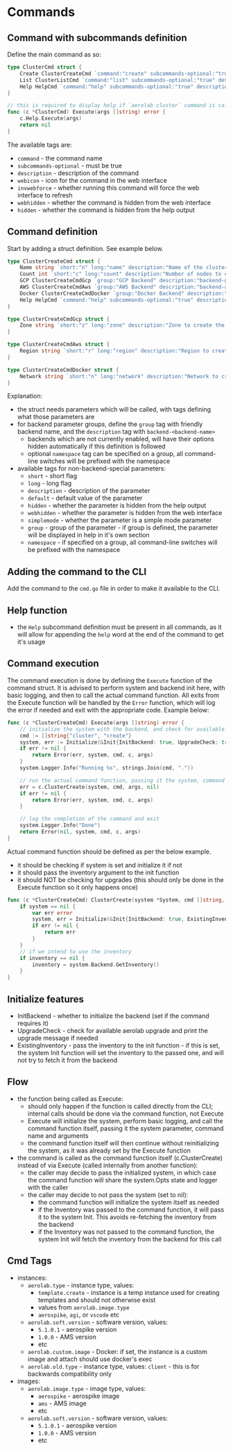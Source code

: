 # Commands

## Command with subcommands definition

Define the main command as so:
```go
type ClusterCmd struct {
    Create ClusterCreateCmd `command:"create" subcommands-optional:"true" description:"Create a cluster"`
    List ClusterListCmd `command:"list" subcommands-optional:"true" description:"List clusters"`
	Help HelpCmd `command:"help" subcommands-optional:"true" description:"Print help"`
}

// this is required to display help if `aerolab cluster` command is called without any subcommands
func (c *ClusterCmd) Execute(args []string) error {
	c.Help.Execute(args)
	return nil
}
```

The available tags are:
* `command` - the command name
* `subcommands-optional` - must be true
* `description` - description of the command
* `webicon` - icon for the command in the web interface
* `invwebforce` - whether running this command will force the web interface to refresh
* `webhidden` - whether the command is hidden from the web interface
* `hidden` - whether the command is hidden from the help output

## Command definition

Start by adding a struct definition. See example below.

```go
type ClusterCreateCmd struct {
    Name string `short:"n" long:"name" description:"Name of the cluster" default:"mydc"`
    Count int `short:"c" long:"count" description:"Number of nodes to create" default:"1"`
    GCP ClusterCreateCmdGcp `group:"GCP Backend" description:"backend-gcp"`
    AWS ClusterCreateCmdAws `group:"AWS Backend" description:"backend-aws"`
    Docker ClusterCreateCmdDocker `group:"Docker Backend" description:"backend-docker"`
	Help HelpCmd `command:"help" subcommands-optional:"true" description:"Print help"`
}

type ClusterCreateCmdGcp struct {
    Zone string `short:"z" long:"zone" description:"Zone to create the cluster in" default:"us-central1-a"`
}

type ClusterCreateCmdAws struct {
    Region string `short:"r" long:"region" description:"Region to create the cluster in" default:"us-east-1"`
}

type ClusterCreateCmdDocker struct {
    Network string `short:"n" long:"network" description:"Network to create the cluster in" default:"default"`
}
```

Explanation:
* the struct needs parameters which will be called, with tags defining what those parameters are
* for backend parameter groups, define the `group` tag with friendly backend name, and the `description` tag with `backend-<backend-name>`
  * backends which are not currently enabled, will have their options hidden automatically if this definition is followed
  * optional `namespace` tag can be specified on a group, all command-line switches will be prefixed with the namespace
* available tags for non-backend-special parameters:
  * `short` - short flag
  * `long` - long flag
  * `description` - description of the parameter
  * `default` - default value of the parameter
  * `hidden` - whether the parameter is hidden from the help output
  * `webhidden` - whether the parameter is hidden from the web interface
  * `simplemode` - whether the parameter is a simple mode parameter
  * `group` - group of the parameter - if group is defined, the parameter will be displayed in help in it's own section
  * `namespace` - if specified on a group, all command-line switches will be prefixed with the namespace

## Adding the command to the CLI

Add the command to the `cmd.go` file in order to make it available to the CLI.

## Help function

* the `Help` subcommand definition must be present in all commands, as it will allow for appending the `help` word at the end of the command to get it's usage

## Command execution

The command execution is done by defining the `Execute` function of the command struct. It is advised to perform system and backend init here, with basic logging, and then to call the actual command function. All exits from the Execute function will be handled by the `Error` function, which will log the error if needed and exit with the appropriate code. Example below:

```go
func (c *ClusterCreateCmd) Execute(args []string) error {
    // initialize the system with the backend, and check for available aerolab upgrade
	cmd := []string{"cluster", "create"}
	system, err := Initialize(&Init{InitBackend: true, UpgradeCheck: true}, cmd, c, args...)
	if err != nil {
		return Error(err, system, cmd, c, args)
	}
	system.Logger.Info("Running %s", strings.Join(cmd, "."))

    // run the actual command function, passing it the system, command name and arguments
	err = c.ClusterCreate(system, cmd, args, nil)
	if err != nil {
		return Error(err, system, cmd, c, args)
	}

    // log the completion of the command and exit
	system.Logger.Info("Done")
	return Error(nil, system, cmd, c, args)
}
```

Actual command function should be defined as per the below example.
* it should be checking if system is set and initialize it if not
* it should pass the inventory argument to the init function
* it should NOT be checking for upgrades (this should only be done in the Execute function so it only happens once)

```go
func (c *ClusterCreateCmd) ClusterCreate(system *System, cmd []string, args []string, inventory *backends.Inventory) error {
    if system == nil {
        var err error
        system, err = Initialize(&Init{InitBackend: true, ExistingInventory: inventory}, cmd, c, args...)
        if err != nil {
            return err
        }
    }
    // if we intend to use the inventory
    if inventory == nil {
        inventory = system.Backend.GetInventory()
    }
}
```

## Initialize features

* InitBackend - whether to initialize the backend (set if the command requires it)
* UpgradeCheck - check for available aerolab upgrade and print the upgrade message if needed
* ExistingInventory - pass the inventory to the init function - if this is set, the system Init function will set the inventory to the passed one, and will not try to fetch it from the backend

## Flow

* the function being called as Execute:
  * should only happen if the function is called directly from the CLI; internal calls should be done via the command function, not Execute
  * Execute will initialize the system, perform basic logging, and call the command function itself, passing it the system parameter, command name and arguments
  * the command function itself will then continue without reinitializing the system, as it was already set by the Execute function
* the command is called as the command function itself (c.ClusterCreate) instead of via Execute (called internally from another function):
  * the caller may decide to pass the initialized system, in which case the command function will share the system.Opts state and logger with the caller
  * the caller may decide to not pass the system (set to nil):
    * the command function will initialize the system itself as needed
    * if the Inventory was passed to the command function, it will pass it to the system Init. This avoids re-fetching the inventory from the backend
    * if the Inventory was not passed to the command function, the system Init will fetch the inventory from the backend for this call

## Cmd Tags

* instances:
    * `aerolab.type` - instance type, values:
      * `template.create` - instance is a temp instance used for creating templates and should not otherwise exist
      * values from `aerolab.image.type`
      * `aerospike`, `agi`, or `vscode` etc
    * `aerolab.soft.version` - software version, values:
      * `5.1.0.1` - aerospike version
      * `1.0.0` - AMS version
      * etc
    * `aerolab.custom.image` - Docker: if set, the instance is a custom image and attach should use docker's exec
    * `aerolab.old.type` - instance type, values: `client` - this is for backwards compatibility only
* images:
    * `aerolab.image.type` - image type, values:
      * `aerospike` - aerospike image
      * `ams` - AMS image
      * etc
    * `aerolab.soft.version` - software version, values:
      * `5.1.0.1` - aerospike version
      * `1.0.0` - AMS version
      * etc

